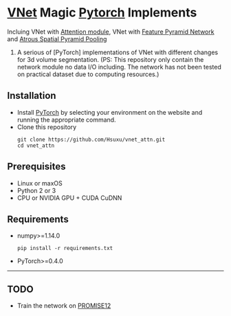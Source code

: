 # [VNet](https://arxiv.org/abs/1606.04797) Magic [Pytorch](https://pytorch.org/) Implements
Incluing VNet with [Attention module](https://arxiv.org/abs/1804.03999), VNet with [Feature Pyramid Network](https://arxiv.org/abs/1612.03144) and [Atrous Spatial Pyramid Pooling](https://arxiv.org/abs/1706.05587)
1. A serious of [PyTorch] implementations of VNet with different changes for 3d volume segmentation.
(PS: This repository only contain the network module no data I/O including.  The network has not been tested on practical dataset due to computing resources.)

## Installation
- Install [PyTorch](https://pytorch.org/) by selecting your environment on the website and running the appropriate command.
- Clone this repository
    ```
    git clone https://github.com/Hsuxu/vnet_attn.git
    cd vnet_attn
    ```

## Prerequisites
- Linux or maxOS
- Python 2 or 3
- CPU or NVIDIA GPU + CUDA CuDNN

## Requirements

- numpy>=1.14.0
    ```
    pip install -r requirements.txt
    ```
- PyTorch>=0.4.0

---
## TODO
- Train the network on [PROMISE12](https://promise12.grand-challenge.org) 
